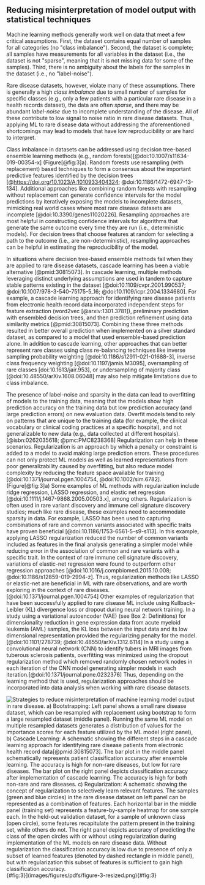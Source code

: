 ## Reducing misinterpretation of model output with statistical techniques 

Machine learning methods generally work well on data that meet a few critical assumptions. 
First, the dataset contains equal number of samples for all categories (no "class imbalance").
Second, the dataset is complete; all samples have measurements for all variables in the dataset (i.e., the dataset is not "sparse", meaning that it is not missing data for some of the samples).
Third, there is no ambiguity about the labels for the samples in the dataset (i.e., no "label-noise"). 

Rare disease datasets, however, violate many of these assumptions.
There is generally a high _class imbalance_ due to small number of samples for specific classes (e.g., only a few patients with a particular rare disease in a health records dataset), the data are often _sparse_, and there may be abundant _label-noise_ due to incomplete understanding of the disease.
All of these contribute to low signal to noise ratio in rare disease datasets.
Thus, applying ML to rare disease data without addressing the aforementioned shortcomings may lead to models that have low reproducibility or are hard to interpret.

Class imbalance in datasets can be addressed using decision tree-based ensemble learning methods (e.g., random forests)[@doi:10.1007/s11634-019-00354-x] (Figure[@fig:3]a).
Random forests use resampling (with replacement) based techniques to form a consensus about the important predictive features identified by the decision trees [@https://doi.org/10.1023/A:1010933404324; @doi:10.1186/1472-6947-13-134].
Additional approaches like combining random forests with resampling without replacement can generate confidence intervals for the model predictions by iteratively exposing the models to incomplete datasets, mimicking real world cases where most rare disease datasets are incomplete [@doi:10.3390/genes11020226].
Resampling approaches are most helpful in constructing confidence intervals for algorithms that generate the same outcome every time they are run (i.e., deterministic models).
For decision trees that choose features at random for selecting a path to the outcome (i.e., are non-deterministic), resampling approaches can be helpful in estimating the reproducibility of the model. 

In situations where decision tree-based ensemble methods fail when they are applied to rare disease datasets, cascade learning has been a viable alternative [@pmid:30815073].
In cascade learning, multiple methods leveraging distinct underlying assumptions are used in tandem to capture stable patterns existing in the dataset [@doi:10.1109/cvpr.2001.990537; @doi:10.1007/978-3-540-75175-5_16; @doi:10.1109/icpr.2004.1334680]. 
For example, a cascade learning approach for identifying rare disease patients from electronic health record data incorporated independent steps for feature extraction (word2vec [@arxiv:1301.3781]), preliminary prediction with ensembled decision trees, and then prediction refinement using data similarity metrics [@pmid:30815073]. 
Combining these three methods resulted in better overall prediction when implemented on a silver standard dataset, as compared to a model that used ensemble-based prediction alone.
In addition to cascade learning, other approaches that can better represent rare classes using class re-balancing techniques like inverse sampling probability weighting [@doi:10.1186/s12911-021-01688-3], inverse class frequency weighting [@doi:10.1197/jamia.M3095], oversampling of rare classes [doi:10.1613/jair.953], or undersampling of majority class [@doi:10.48550/arXiv.1608.06048] may also help mitigate limitations due to class imbalance. 

The presence of label-noise and sparsity in the data can lead to overfitting of models to the training data, meaning that the models show high prediction accuracy on the training data but low prediction accuracy (and large prediction errors) on new evaluation data. 
Overfit models tend to rely on patterns that are unique to the training data (for example, the clinical vocabulary or clinical coding practices at a specific hospital), and not generalizable to new data (e.g., data collected at different hospitals). [@isbn:0262035618; @pmc:PMC8238368]
Regularization can help in these scenarios.
Regularization is an approach by which a penalty or constraint is added to a model to avoid making large prediction errors.
These procedures can not only protect ML models as well as learned representations from poor generalizability caused by overfitting, but also reduce model complexity by reducing the feature space available for training [@doi:10.1371/journal.pgen.1004754, @doi:10.1002/sim.6782]. (Figure[@fig:3]a)
Some examples of ML methods with regularization include ridge regression, LASSO regression, and elastic net regression [@doi:10.1111/j.1467-9868.2005.00503.x], among others.
Regularization is often used in rare variant discovery and immune cell signature discovery studies; much like rare disease, these examples need to accommodate sparsity in data.
For example, LASSO has been used to capturing combinations of rare and common variants associated with specific traits have proven beneficial [@doi:10.1186/1753-6561-5-s9-s113].
In this example, applying LASSO regularization reduced the number of common variants included as features in the final analysis generating a simpler model while reducing error in the association of common and rare variants with a specific trait. 
In the context of rare immune cell signature discovery, variations of elastic-net regression were found to outperform other regression approaches [@doi:10.1016/j.compbiomed.2015.10.008; @doi:10.1186/s12859-019-2994-z]. 
Thus, regularization methods like LASSO or elastic-net are beneficial in ML with rare observations, and are worth exploring in the context of rare diseases.[@doi:10.1371/journal.pgen.1004754] 
Other examples of regularization that have been successfully applied to rare disease ML include using Kullback–Leibler (KL) divergence loss or dropout during neural network training.
In a study using a variational autoencoder (VAE) (see Box 2: Definitions) for dimensionality reduction in gene expression data from acute myeloid leukemia (AML) samples, the KL loss between the input data and its low dimensional representation provided the regularizing penalty for the model. [@doi:10.1101/278739; @doi:10.48550/arXiv.1312.6114]
In a study using a convolutional neural network (CNN) to identify tubers in MRI images from tuberous sclerosis patients, overfitting was minimized using the dropout regularization method which removed randomly chosen network nodes in each iteration of the CNN model generating simpler models in each iteration.[@doi:10.1371/journal.pone.0232376]
Thus, depending on the learning method that is used, regularization approaches should be incorporated into data analysis when working with rare disease datasets. 

![Strategies to reduce misinterpretation of machine learning model output in rare disease. a) Bootstrapping: Left panel shows a small rare disease dataset, which can be resampled with replacement using bootstrap to form a large resampled dataset (middle panel). Running the same ML model on multiple resampled datasets generates a distribution of values for the importance scores for each feature utilized by the ML model (right panel), b) Cascade Learning: A schematic showing the different steps in a cascade learning approach for identifying rare disease patients from electronic health record data[@pmid:30815073]. The bar plot in the middle panel schematically represents patient classification accuracy after ensemble learning. The accuracy is high for non-rare diseases, but low for rare diseases. The bar plot on the right panel depicts classification accuracy after implementation of cascade learning. The accuracy is high for both non-rare and rare diseases. c) Regularization: A schematic showing the concept of regularization to selectively learn relevant features. The samples (green and blue circles) in the rare disease dataset on left panel can be represented as a combination of features. Each horizontal bar in the middle panel (training set) represents a feature-by-sample heatmap for one sample each. In the held-out validation dataset, for a sample of unknown class (open circle), some features recapitulate the pattern present in the training set, while others do not. The right panel depicts accuracy of predicting the class of the open circles with or without using regularization during implementation of the ML models on rare disease data. Without regularization the classification accuracy is low due to presence of only a subset of learned features (denoted by dashed rectangle in middle panel), but with regularization this subset of features is sufficient to gain high classification accuracy.](images/figures/pdfs/figure-3.png){#fig:3}](images/figures/pdfs/figure-3-resized.png){#fig:3}
